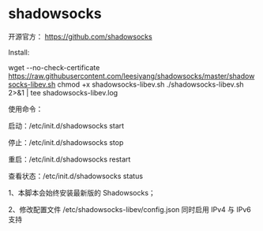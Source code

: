 # shadowsocks
开源官方：
https://github.com/shadowsocks


Install:

wget --no-check-certificate https://raw.githubusercontent.com/leesiyang/shadowsocks/master/shadowsocks-libev.sh
chmod +x shadowsocks-libev.sh
./shadowsocks-libev.sh 2>&1 | tee shadowsocks-libev.log

使用命令：

启动：/etc/init.d/shadowsocks start

停止：/etc/init.d/shadowsocks stop

重启：/etc/init.d/shadowsocks restart

查看状态：/etc/init.d/shadowsocks status


1、本脚本会始终安装最新版的 Shadowsocks；

2、修改配置文件 /etc/shadowsocks-libev/config.json 同时启用 IPv4 与 IPv6 支持
